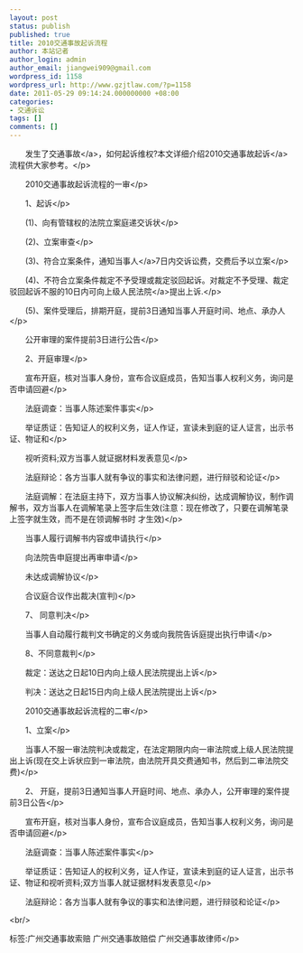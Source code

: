 ```yaml
---
layout: post
status: publish
published: true
title: 2010交通事故起诉流程
author: 本站记者
author_login: admin
author_email: jiangwei909@gmail.com
wordpress_id: 1158
wordpress_url: http://www.gzjtlaw.com/?p=1158
date: 2011-05-29 09:14:24.000000000 +08:00
categories:
- 交通诉讼
tags: []
comments: []
---
```

<p><p>　　发生了<a>交通事故<&#47;a>，如何起诉维权?本文详细介绍2010<a>交通事故起诉<&#47;a>流程供大家参考。<&#47;p><p>　　2010交通事故起诉流程的一审<&#47;p><p>　　1、起诉<&#47;p><p>　　(1)、向有管辖权的法院立案庭递交诉状<&#47;p><p>　　(2)、立案审查<&#47;p><p>　　(3)、符合立案条件，通知<a>当事人<&#47;a>7日内交诉讼费，交费后予以立案<&#47;p><p>　　(4)、不符合立案条件裁定不予受理或裁定驳回起诉。对裁定不予受理、裁定驳回起诉不服的10日内可向上级<a>人民法院<&#47;a>提出上诉.<&#47;p><p>　　(5)、案件受理后，排期开庭，提前3日通知当事人开庭时间、地点、承办人<&#47;p><p>　　公开审理的案件提前3日进行公告<&#47;p><p>　　2、开庭审理<&#47;p><p>　　宣布开庭，核对当事人身份，宣布合议庭成员，告知当事人权利义务，询问是否申请回避<&#47;p><p>　　法庭调查：当事人陈述案件事实<&#47;p><p>　　举证质证：告知证人的权利义务，证人作证，宣读未到庭的证人证言，出示书证、物证和<&#47;p><p>　　视听资料;双方当事人就证据材料发表意见<&#47;p><p>　　法庭辩论：各方当事人就有争议的事实和法律问题，进行辩驳和论证<&#47;p><p>　　法庭调解：在法庭主持下，双方当事人协议解决纠纷，达成调解协议，制作调解书，双方当事人在调解笔录上签字后生效(注意：现在修改了，只要在调解笔录上签字就生效，而不是在领调解书时 才生效)<&#47;p><p>　　当事人履行调解书内容或申请执行<&#47;p><p>　　向法院告申庭提出再审申请<&#47;p><p>　　未达成调解协议<&#47;p><p>　　合议庭合议作出裁决(宣判)<&#47;p><p>　　7、 同意判决<&#47;p><p>　　当事人自动履行裁判文书确定的义务或向我院告诉庭提出执行申请<&#47;p><p>　　8、不同意裁判<&#47;p><p>　　裁定：送达之日起10日内向上级人民法院提出上诉<&#47;p><p>　　判决：送达之日起15日内向上级人民法院提出上诉<&#47;p><p>　　2010交通事故起诉流程的二审<&#47;p><p>　　1、立案<&#47;p><p>　　当事人不服一审法院判决或裁定，在法定期限内向一审法院或上级人民法院提出上诉(现在交上诉状应到一审法院，由法院开具交费通知书，然后到二审法院交费)<&#47;p><p>　　2、 开庭，提前3日通知当事人开庭时间、地点、承办人，公开审理的案件提前3日公告<&#47;p><p>　　宣布开庭，核对当事人身份，宣布合议庭成员，告知当事人权利义务，询问是否申请回避<&#47;p><p>　　法庭调查：当事人陈述案件事实<&#47;p><p>　　举证质证：告知证人的权利义务，证人作证，宣读未到庭的证人证言，出示书证、物证和视听资料;双方当事人就证据材料发表意见<&#47;p><p>　　法庭辩论：各方当事人就有争议的事实和法律问题，进行辩驳和论证<&#47;p><br&#47;><p>标签:广州交通事故索赔 广州交通事故赔偿 广州交通事故律师<&#47;p>
